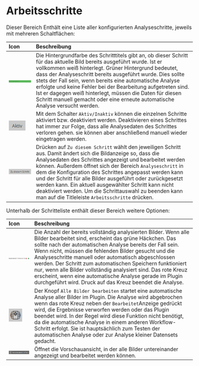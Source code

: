 # Arbeitsschritte



Dieser Bereich Enthält eine Liste aller konfigurierten Analyseschritte, jeweils mit mehreren Schaltflächen:

| Icon | Beschreibung |
| :--- | :--- |
| ![](../../../../.gitbook/assets/layoutwizzard2_arbeitsschritte_fortschritt.png)  | Die Hintergrundfarbe des Schritttitels gibt an, ob dieser Schritt für das aktuelle Bild bereits ausgeführt wurde. Ist er vollkommen weiß hinterlegt. Grüner Hintergrund bedeutet, dass der Analyseschritt bereits ausgeführt wurde. Dies sollte stets der Fall sein, wenn bereits eine automatische Analyse erfolgte und keine Fehler bei der Bearbeitung aufgetreten sind. Ist er dagegen weiß hinterlegt, müssen die Daten für diesen Schritt manuell gemacht oder eine erneute automatische Analyse versucht werden. |
| ![](../../../../.gitbook/assets/layoutwizzard2_arbeitsschritte_aktiv.png)  | Mit dem Schalter `Aktiv/Inaktiv` können die einzelnen Schritte aktiviert bzw. deaktiviert werden. Deaktivieren eines Schrittes hat immer zur Folge, dass alle Analysedaten des Schrittes verloren gehen. sie können aber anschließend manuell wieder eingetragen werden. |
| ![](../../../../.gitbook/assets/layoutwizzard2_arbeitsschritte_zumschritt.png)  | Drücken auf `Zu diesem Schritt` wählt den jeweiligen Schritt aus. Damit ändert sich die Bildanzeige so, dass die Analysedaten des Schrittes angezeigt und bearbeitet werden können. Außerdem öffnet sich der Bereich `Analyseschritt` in dem die Konfiguration des Schrittes angepasst werden kann und der Schritt für alle Bilder ausgeführt oder zurückgesetzt werden kann. Ein aktuell ausgewählter Schritt kann nicht deaktiviert werden. Um die Schrittauswahl zu beenden kann man auf die Titleleiste `Arbeitsschritte` drücken.  |

Unterhalb der Schritteliste enthält dieser Bereich weitere Optionen:

| Icon | Beschreibung |
| :--- | :--- |
| ![](../../../../.gitbook/assets/layoutwizzard2_arbeitsschritte_bearbeitet.png)  | Die Anzahl der bereits vollständig analysierten Bilder. Wenn alle Bilder bearbeitet sind, erscheint das grüne Häckchen. Das sollte nach der automatischen Analyse bereits der Fall sein. Wenn nicht, müssen die fehlenden Bilder gesucht und die Analyseschritte manuell oder automatisch abgeschlossen werden. Der Schritt zum automatischen Speichern funktioniert nur, wenn alle Bilder vollständig analysiert sind. Das rote Kreuz erscheint, wenn eine automatische Analyse gerade im Plugin durchgeführt wird. Druck auf das Kreuz beendet die Analyse.  |
| ![](../../../../.gitbook/assets/layoutwizzard2_arbeitsschritte_allebearbeiten.png)  | Der Knopf `Alle Bilder bearbeiten` startet eine automatische Analyse aller Bilder im Plugin. Die Analyse wird abgebrochen wenn das rote Kreuz neben der `Bearbeitet`Anzeige gedrückt wird, die Ergebnisse verworfen werden oder das Plugin beendet wird. In der Regel wird diese Funktion nicht benötigt, da die automatische Analyse in einem anderen Workflow-Schritt erfolgt. Sie ist hauptsächlich zum Testen der automatischen Analyse oder zur Analyse kleiner Datensets gedacht.  |
| ![](../../../../.gitbook/assets/layoutwizzard2_arbeitsschritte_vorschauansicht.png)  | Öffnet die Vorschauansicht, in der alle Bilder untereinander angezeigt und bearbeitet werden können. |

